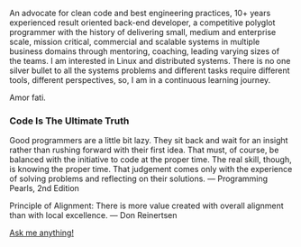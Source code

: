 

An advocate for clean code and best engineering practices, 10+ years experienced result oriented back-end developer, a competitive polyglot programmer with the history of delivering small, medium and enterprise scale, mission critical, commercial and scalable systems in multiple business domains through mentoring, coaching, leading varying sizes of the teams. I am interested in Linux and distributed systems. There is no one silver bullet to all the systems problems and different tasks require different tools, different perspectives, so, I am in a continuous learning journey. 

Amor fati.


### Code Is The Ultimate Truth 


Good programmers are a little bit lazy. 
They sit back and wait for an insight 
rather than rushing forward with their 
first idea. That must, of course, be 
balanced with the initiative to code at 
the proper time. The real skill, though, 
is knowing the proper time. That judgement 
comes only with the experience of solving 
problems and reflecting on their solutions.
— Programming Pearls, 2nd Edition


Principle of Alignment: 
There is more value created with overall 
alignment than with local excellence. 
— Don Reinertsen


[Ask me anything!](https://github.com/codeanit/ama/issues/new)





